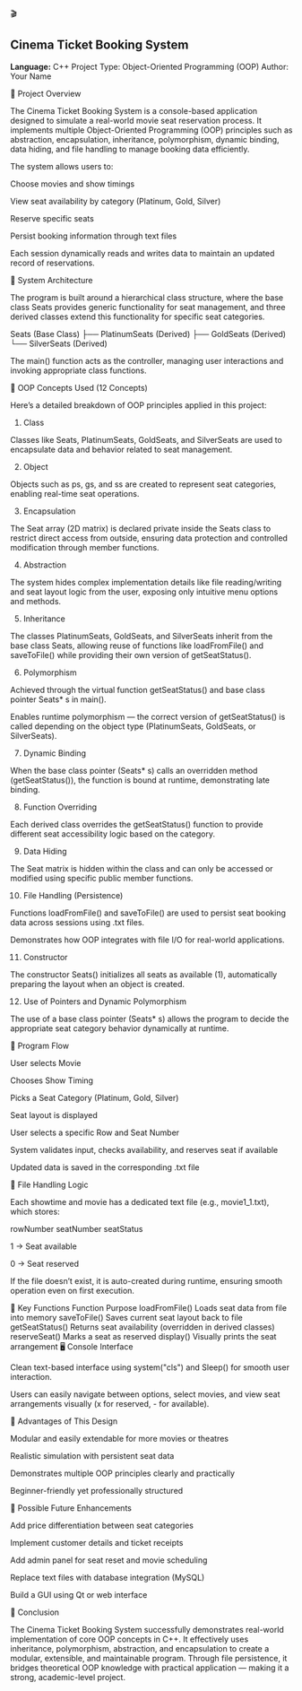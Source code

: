 🎬<h2><b> Cinema Ticket Booking System</b></h2>

**Language:** C++
Project Type: Object-Oriented Programming (OOP)
Author: Your Name

🧩 Project Overview

The Cinema Ticket Booking System is a console-based application designed to simulate a real-world movie seat reservation process.
It implements multiple Object-Oriented Programming (OOP) principles such as abstraction, encapsulation, inheritance, polymorphism, dynamic binding, data hiding, and file handling to manage booking data efficiently.

The system allows users to:

Choose movies and show timings

View seat availability by category (Platinum, Gold, Silver)

Reserve specific seats

Persist booking information through text files

Each session dynamically reads and writes data to maintain an updated record of reservations.

🧱 System Architecture

The program is built around a hierarchical class structure, where the base class Seats provides generic functionality for seat management, and three derived classes extend this functionality for specific seat categories.

Seats (Base Class)
├── PlatinumSeats (Derived)
├── GoldSeats (Derived)
└── SilverSeats (Derived)


The main() function acts as the controller, managing user interactions and invoking appropriate class functions.

🧠 OOP Concepts Used (12 Concepts)

Here’s a detailed breakdown of OOP principles applied in this project:

1. Class

Classes like Seats, PlatinumSeats, GoldSeats, and SilverSeats are used to encapsulate data and behavior related to seat management.

2. Object

Objects such as ps, gs, and ss are created to represent seat categories, enabling real-time seat operations.

3. Encapsulation

The Seat array (2D matrix) is declared private inside the Seats class to restrict direct access from outside, ensuring data protection and controlled modification through member functions.

4. Abstraction

The system hides complex implementation details like file reading/writing and seat layout logic from the user, exposing only intuitive menu options and methods.

5. Inheritance

The classes PlatinumSeats, GoldSeats, and SilverSeats inherit from the base class Seats, allowing reuse of functions like loadFromFile() and saveToFile() while providing their own version of getSeatStatus().

6. Polymorphism

Achieved through the virtual function getSeatStatus() and base class pointer Seats* s in main().

Enables runtime polymorphism — the correct version of getSeatStatus() is called depending on the object type (PlatinumSeats, GoldSeats, or SilverSeats).

7. Dynamic Binding

When the base class pointer (Seats* s) calls an overridden method (getSeatStatus()), the function is bound at runtime, demonstrating late binding.

8. Function Overriding

Each derived class overrides the getSeatStatus() function to provide different seat accessibility logic based on the category.

9. Data Hiding

The Seat matrix is hidden within the class and can only be accessed or modified using specific public member functions.

10. File Handling (Persistence)

Functions loadFromFile() and saveToFile() are used to persist seat booking data across sessions using .txt files.

Demonstrates how OOP integrates with file I/O for real-world applications.

11. Constructor

The constructor Seats() initializes all seats as available (1), automatically preparing the layout when an object is created.

12. Use of Pointers and Dynamic Polymorphism

The use of a base class pointer (Seats* s) allows the program to decide the appropriate seat category behavior dynamically at runtime.

🧮 Program Flow

User selects Movie

Chooses Show Timing

Picks a Seat Category (Platinum, Gold, Silver)

Seat layout is displayed

User selects a specific Row and Seat Number

System validates input, checks availability, and reserves seat if available

Updated data is saved in the corresponding .txt file

📁 File Handling Logic

Each showtime and movie has a dedicated text file (e.g., movie1_1.txt), which stores:

rowNumber seatNumber seatStatus


1 → Seat available

0 → Seat reserved

If the file doesn’t exist, it is auto-created during runtime, ensuring smooth operation even on first execution.

🧰 Key Functions
Function	Purpose
loadFromFile()	Loads seat data from file into memory
saveToFile()	Saves current seat layout back to file
getSeatStatus()	Returns seat availability (overridden in derived classes)
reserveSeat()	Marks a seat as reserved
display()	Visually prints the seat arrangement
🖥️ Console Interface

Clean text-based interface using system("cls") and Sleep() for smooth user interaction.

Users can easily navigate between options, select movies, and view seat arrangements visually (x for reserved, - for available).

🧾 Advantages of This Design

Modular and easily extendable for more movies or theatres

Realistic simulation with persistent seat data

Demonstrates multiple OOP principles clearly and practically

Beginner-friendly yet professionally structured

🚀 Possible Future Enhancements

Add price differentiation between seat categories

Implement customer details and ticket receipts

Add admin panel for seat reset and movie scheduling

Replace text files with database integration (MySQL)

Build a GUI using Qt or web interface

🏁 Conclusion

The Cinema Ticket Booking System successfully demonstrates real-world implementation of core OOP concepts in C++.
It effectively uses inheritance, polymorphism, abstraction, and encapsulation to create a modular, extensible, and maintainable program.
Through file persistence, it bridges theoretical OOP knowledge with practical application — making it a strong, academic-level project.
